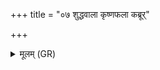 +++
title = "०७ शुद्धवाला कृष्णफला कब्रूर्"

+++
<details><summary>मूलम् (GR)</summary>

+++(see Griffiths 2004–2005, 251; = PSK 20.56.9)+++शुद्धवाला कृष्णफला  
कब्रूर् बलासभेषजी ।  
शुक्तिवल्गस्य नाशनी  
देवी ददातु भेषजम् ॥
</details>